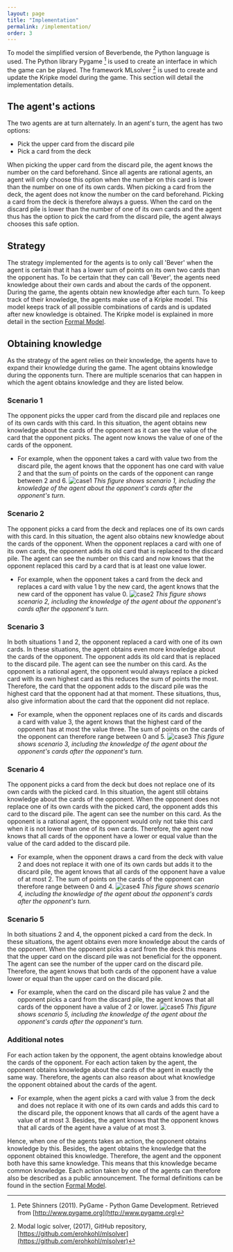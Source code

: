 ```yaml
---
layout: page
title: "Implementation"
permalink: /implementation/
order: 3
---
```

To model the simplified version of Beverbende, the Python language is used. The Python library Pygame [^1] is used to 
create an interface in which the game can be played. The framework MLsolver [^2] is used to create and update the 
Kripke model during the game. This section will detail the implementation details.

## The agent's actions
The two agents are at turn alternately. In an agent's turn, the agent has two options:
- Pick the upper card from the discard pile
- Pick a card from the deck

When picking the upper card from the discard pile, the agent knows the number on the card beforehand. Since all agents 
are rational agents, an agent will only choose this option when the number on this card is lower than the number on one 
of its own cards. When picking a card from the deck, the agent does not know the number on the card beforehand. Picking 
a card from the deck is therefore always a guess. When the card on the discard pile is lower than the number of one of its 
own cards and the agent thus has the option to pick the card from the discard pile, the agent always chooses this safe 
option.

## Strategy
The strategy implemented for the agents is to only call 'Bever' when the agent is certain that it has a lower sum of points 
on its own two cards than the opponent has. To be certain that they can 
call 'Bever', the agents need knowledge about their own cards and about the cards of the opponent. During the game, 
the agents obtain new knowledge after each turn. To keep track of their knowledge, the agents make use of a Kripke 
model. This model keeps track of all possible combinations of cards and is updated after new knowledge is obtained. The 
Kripke model is explained in more detail in the section [Formal Model](formal_model.markdown).

## Obtaining knowledge
As the strategy of the agent relies on their knowledge, the agents have to expand their knowledge during the game. 
The agent obtains knowledge during the opponents turn. There are multiple scenarios that can happen in which the 
agent obtains knowledge and they are listed below. 

### Scenario 1
The opponent picks the upper card from the discard pile and replaces one of its own 
cards with this card. In this situation, the agent obtains new knowledge about the cards of the opponent as it can 
see the value of the card that the opponent picks. The agent now knows the value of one of the cards of the opponent. 
   - For example, when the opponent takes a card with value two from the discard pile, the agent knows that the opponent 
   has one card with value 2 and that the sum of points on the cards of the opponent can range between 2 and 6.
   ![case1](/images/case1.png)
   *This figure shows scenario 1, including the knowledge of the agent about the opponent's cards after the opponent's 
   turn.*

### Scenario 2
The opponent picks a card from the deck and replaces one of its own cards with this card. In this situation, 
the agent also obtains new knowledge about the cards of the opponent. When the opponent 
replaces a card with one of its own cards, the opponent adds its old card that is replaced to the discard pile. The 
agent can see the number on this card and now knows that the opponent replaced this card by a card that is at least 
one value lower. 
   - For example, when the opponent takes a card from the deck and replaces a card with value 1 by the new card, 
   the agent knows that the new card of the opponent has value 0.
   ![case2](/images/case2.png)
   *This figure shows scenario 2, including the knowledge of the agent about the opponent's cards after the opponent's 
   turn.*

### Scenario 3
In both situations 1 and 2, the opponent replaced a card with one of its own cards. In these situations, 
the agent obtains even more knowledge about the cards of the opponent. The opponent adds its old card that is replaced 
to the discard pile. The agent can see the number on this card. As the opponent is a rational agent, the opponent would 
always replace a picked card with its own highest card as this reduces the sum of points the most. Therefore, the card 
that the opponent adds to the discard pile was the highest card that the opponent had at that moment. These situations,
thus, also give information about the card that the opponent did not replace. 
   - For example, when the opponent replaces 
   one of its cards and discards a card with value 3, the agent knows that the highest card of the opponent has at 
   most the value three. The sum of points on the cards of the opponent can therefore range between 0 and 5.
   ![case3](/images/case3.png)
   *This figure shows scenario 3, including the knowledge of the agent about the opponent's cards after the opponent's 
   turn.*

### Scenario 4
The opponent picks a card from the deck but does not replace one of its own cards 
with the picked card. In this situation, the agent still obtains knowledge about the cards of the opponent. When the opponent 
does not replace one of its own cards with the picked card, the opponent adds this card to the discard pile. The agent can 
see the number on this card. As the opponent is a rational agent, the opponent would only not take this card when it 
is not lower than one of its own cards. Therefore, the agent now knows that all cards of the opponent have a lower or 
equal value than the value of the card added to the discard pile. 
   - For example, when the opponent draws a card from the 
   deck with value 2 and does not replace it with one of its own cards but adds it to the discard pile, the agent knows 
   that all cards of the opponent have a value of at most 2. The sum of points on the cards of the opponent can therefore 
   range between 0 and 4.
   ![case4](/images/case4.png)
   *This figure shows scenario 4, including the knowledge of the agent about the opponent's cards after the opponent's 
   turn.*

### Scenario 5
In both situations 2 and 4, the opponent picked a card from the deck. In these situations, the agent obtains even 
more knowledge about the cards of the opponent. When the opponent picks a card from the deck this means that the 
upper card on the discard pile was not beneficial for the opponent. The agent can see the number of the upper card 
on the discard pile. Therefore, the agent knows that both cards of the opponent have a value lower or equal than the 
upper card on the discard pile. 
   - For example, when the card on the discard pile has value 2 and the opponent picks a 
   card from the discard pile, the agent knows that all cards of the opponent have a value of 2 or lower.
   ![case5](/images/case5.png)
   *This figure shows scenario 5, including the knowledge of the agent about the opponent's cards after the opponent's 
   turn.*

### Additional notes
For each action taken by the opponent, the agent obtains knowledge about the cards of the opponent. For each action 
taken by the agent, the opponent obtains knowledge about the cards of the agent in exactly the same way. Therefore, 
the agents can also reason about what knowledge the opponent obtained about the cards of the agent. 
- For example, when
the agent picks a card with value 3 from the deck and does not replace it with one of its own cards and adds this card
to the discard pile, the opponent knows that all cards of the agent have a value of at most 3. Besides, the agent knows
that the opponent knows that all cards of the agent have a value of at most 3.

Hence, when one of the agents takes an action, the opponent obtains knowledge by this. Besides, the agent obtains the
knowledge that the opponent obtained this knowledge. Therefore, the agent and the opponent both have this same knowledge.
This means that this knowledge became common knowledge. Each action taken by one of the agents can therefore also be 
described as a public announcement. The formal definitions can be found in the section [Formal Model](formal_model.markdown).

[^1]: Pete Shinners (2011). PyGame - Python Game Development. Retrieved from [http://www.pygame.org](http://www.pygame.org)
[^2]: Modal logic solver, (2017), GitHub repository, [https://github.com/erohkohl/mlsolver](https://github.com/erohkohl/mlsolver)

